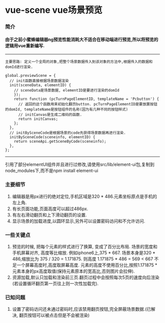 # vue-scene vue场景预览


### 简介
#### 由于之前小蜜蜂编辑器ng预览性能消耗大不适合在移动端进行预览,所以将预览的逻辑用vue重新编写.
---
    主要思路: 定义一个全局的对象,把整个场景数据传入到该对象的方法中,根据传入的数据和domId进行渲染.
    
    global.previewScene = {
      // init函数直接根据场景数据渲染
      init(sceneData, elementID) {
        // sceneData是场景数据, elementID是要进行渲染的domId
        });
        return function (pcTurnPageElementID, templateName = 'Pcbutton') {
          // 返回的这个函数用来初始化翻页button. pcTurnPageElementID是要放置按钮的domId, templateName是按钮组件的名称(因为有几种不同的按钮样式)
          // initCanvas是生成二维码的函数.
          return initCanvas;
        };
      },
      // initBySceneCode是根据场景的code先获得场景数据再进行渲染.
      initBySceneCode(sceneinfo, elementID) {
        return sceneApi.getSceneByCode(sceneinfo);
      },
    };

---

引用了部分elementUI组件并且进行过修改,请使用src/lib/element-ui包,复制到node_modules下,而不是npm install element-ui

### 主要细节
1. 编辑器是用px进行的绝对定位,手机区域是320 * 486.元素坐标原点是手机的左上角.
2. 有长页面功能,页面高度可以超过486px.
3. 有左右滑动翻页和上下滑动翻页的设置.
4. 显示场景的加载进度,以圆环显示,另外可以设置密码访问和不允许访问.


### 一些关键点
1. 预览的时候, 把每个元素的样式进行了换算, 变成了百分比布局. 场景的宽度和手机屏幕对齐, 高度等比缩放. 例如iphone6上,375 * 667. 场景本身是320 * 486,缩放比为 375 / 320 = 1.171875. 则高度 1.171875 * 486 = 569 < 667 不足一个屏幕高度时,高度取屏幕高度. 元素的高度不使用百分比,按照1.171875 * 元素本身的px高度取值(保持元素原本的宽高比,否则图片会拉伸).
2. 资源加载,默认只加载和渲染前三页.翻页过程中会按照每次5页的速度向后渲染(若设置循环翻页第一页往上则一次性加载完).

### 已知问题
1. 设置了密码访问还未通过密码时,应该禁用翻页按钮,完全屏蔽场景数据.(已解决, 翻页按钮可以被点击但是不会被渲染)
